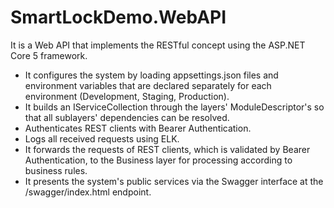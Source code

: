 # SmartLockDemo.WebAPI

It is a Web API that implements the RESTful concept using the ASP.NET Core 5 framework.

- It configures the system by loading appsettings.json files and environment variables that are declared separately for each environment (Development, Staging, Production).
- It builds an IServiceCollection through the layers' ModuleDescriptor's so that all sublayers' dependencies can be resolved.
- Authenticates REST clients with Bearer Authentication.
- Logs all received requests using ELK.
- It forwards the requests of REST clients, which is validated by Bearer Authentication, to the Business layer for processing according to business rules.
- It presents the system's public services via the Swagger interface at the /swagger/index.html endpoint.
